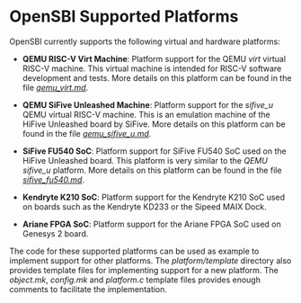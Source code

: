 OpenSBI Supported Platforms
===========================

OpenSBI currently supports the following virtual and hardware platforms:

* **QEMU RISC-V Virt Machine**: Platform support for the QEMU *virt* virtual
  RISC-V machine. This virtual machine is intended for RISC-V software
  development and tests. More details on this platform can be found in the
  file *[qemu_virt.md]*.

* **QEMU SiFive Unleashed Machine**: Platform support for the *sifive_u* QEMU
  virtual RISC-V machine. This is an emulation machine of the HiFive Unleashed
  board by SiFive. More details on this platform can be found in the file
  *[qemu_sifive_u.md]*.

* **SiFive FU540 SoC**: Platform support for SiFive FU540 SoC used on the
  HiFive Unleashed board. This platform is very similar to the *QEMU sifive_u*
  platform. More details on this platform can be found in the file
  *[sifive_fu540.md]*.

* **Kendryte K210 SoC**: Platform support for the Kendryte K210 SoC used on
  boards such as the Kendryte KD233 or the Sipeed MAIX Dock.

* **Ariane FPGA SoC**: Platform support for the Ariane FPGA SoC used on
  Genesys 2 board.

The code for these supported platforms can be used as example to implement
support for other platforms. The *platform/template* directory also provides
template files for implementing support for a new platform. The *object.mk*,
*config.mk* and *platform.c* template files provides enough comments to
facilitate the implementation.

[qemu_virt.md]: qemu_virt.md
[qemu_sifive_u.md]: qemu_sifive_u.md
[sifive_fu540.md]: sifive_fu540.md
[ariane-fpga.md]: ariane-fpga.md
